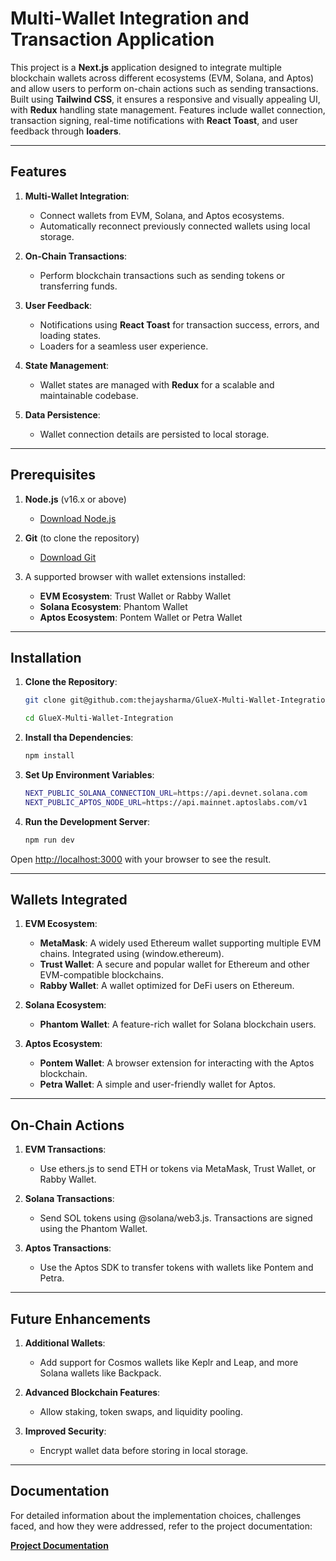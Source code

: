 # Multi-Wallet Integration and Transaction Application

This project is a **Next.js** application designed to integrate multiple blockchain wallets across different ecosystems (EVM, Solana, and Aptos) and allow users to perform on-chain actions such as sending transactions. Built using **Tailwind CSS**, it ensures a responsive and visually appealing UI, with **Redux** handling state management. Features include wallet connection, transaction signing, real-time notifications with **React Toast**, and user feedback through **loaders**.

---

## **Features**

1. **Multi-Wallet Integration**:
   - Connect wallets from EVM, Solana, and Aptos ecosystems.
   - Automatically reconnect previously connected wallets using local storage.

2. **On-Chain Transactions**:
   - Perform blockchain transactions such as sending tokens or transferring funds.

3. **User Feedback**:
   - Notifications using **React Toast** for transaction success, errors, and loading states.
   - Loaders for a seamless user experience.

4. **State Management**:
   - Wallet states are managed with **Redux** for a scalable and maintainable codebase.

5. **Data Persistence**:
   - Wallet connection details are persisted to local storage.

---

## **Prerequisites**

1. **Node.js** (v16.x or above)
   - [Download Node.js](https://nodejs.org/)

2. **Git** (to clone the repository)
   - [Download Git](https://git-scm.com/)

3. A supported browser with wallet extensions installed:
   - **EVM Ecosystem**: Trust Wallet or Rabby Wallet
   - **Solana Ecosystem**: Phantom Wallet
   - **Aptos Ecosystem**: Pontem Wallet or Petra Wallet

---

## **Installation**

1. **Clone the Repository**:
   ```bash
   git clone git@github.com:thejaysharma/GlueX-Multi-Wallet-Integration.git

   cd GlueX-Multi-Wallet-Integration
2. **Install tha Dependencies**:
   ```bash
   npm install
3. **Set Up Environment Variables**:
   ```bash
   NEXT_PUBLIC_SOLANA_CONNECTION_URL=https://api.devnet.solana.com
   NEXT_PUBLIC_APTOS_NODE_URL=https://api.mainnet.aptoslabs.com/v1
4. **Run the Development Server**:
   ```bash
   npm run dev
Open [http://localhost:3000](http://localhost:3000) with your browser to see the result.

---

## **Wallets Integrated**

1. **EVM Ecosystem**:
   - **MetaMask**: A widely used Ethereum wallet supporting multiple EVM chains. Integrated using (window.ethereum).
   - **Trust Wallet**: A secure and popular wallet for Ethereum and other EVM-compatible blockchains.
   - **Rabby Wallet**: A wallet optimized for DeFi users on Ethereum.

2. **Solana Ecosystem**:
   - **Phantom Wallet**: A feature-rich wallet for Solana blockchain users.

3. **Aptos Ecosystem**:
   - **Pontem Wallet**: A browser extension for interacting with the Aptos blockchain.
   - **Petra Wallet**: A simple and user-friendly wallet for Aptos.

---

## **On-Chain Actions**

1. **EVM Transactions**:
   - Use ethers.js to send ETH or tokens via MetaMask, Trust Wallet, or Rabby Wallet.

2. **Solana Transactions**:
   - Send SOL tokens using @solana/web3.js. Transactions are signed using the Phantom Wallet.

3. **Aptos Transactions**:
   - Use the Aptos SDK to transfer tokens with wallets like Pontem and Petra.

---

## **Future Enhancements**

1. **Additional Wallets**:
   - Add support for Cosmos wallets like Keplr and Leap, and more Solana wallets like Backpack.

2. **Advanced Blockchain Features**:
   - Allow staking, token swaps, and liquidity pooling.

3. **Improved Security**:
   - Encrypt wallet data before storing in local storage.

---

## **Documentation**

For detailed information about the implementation choices, challenges faced, and how they were addressed, refer to the project documentation:

[**Project Documentation**](https://docs.google.com/document/d/1IQTkpjxXprtuMPzrrV7s_qikLK7OIsa3x5VJCAFDDco/edit?usp=sharing)
